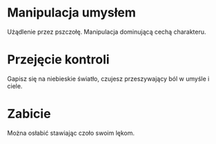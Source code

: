 # Manipulacja umysłem
Użądlenie przez pszczołę. Manipulacja dominującą cechą charakteru.
# Przejęcie kontroli
Gapisz się na niebieskie światło, czujesz przeszywający ból w umyśle i ciele.
# Zabicie
Można osłabić stawiając czoło swoim lękom.